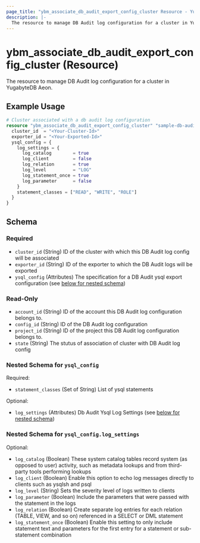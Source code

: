 ```yaml
---
page_title: "ybm_associate_db_audit_export_config_cluster Resource - YugabyteDB Aeon"
description: |-
  The resource to manage DB Audit log configuration for a cluster in YugabyteDB Aeon.
---
```


# ybm_associate_db_audit_export_config_cluster (Resource)

The resource to manage DB Audit log configuration for a cluster in YugabyteDB Aeon.


## Example Usage

```terraform
# Cluster associated with a db audit log configuration
resource "ybm_associate_db_audit_export_config_cluster" "sample-db-audit-log-config" {
  cluster_id  = "<Your-Cluster-Id>"
  exporter_id = "<Your-Exported-Id>"
  ysql_config = {
    log_settings = {
      log_catalog        = true
      log_client         = false
      log_relation       = true
      log_level          = "LOG"
      log_statement_once = true
      log_parameter      = false
    }
    statement_classes = ["READ", "WRITE", "ROLE"]
  }
}
```

<!-- schema generated by tfplugindocs -->
## Schema

### Required

- `cluster_id` (String) ID of the cluster with which this DB Audit log config will be associated
- `exporter_id` (String) ID of the exporter to which the DB Audit logs will be exported
- `ysql_config` (Attributes) The specification for a DB Audit ysql export configuration (see [below for nested schema](#nestedatt--ysql_config))

### Read-Only

- `account_id` (String) ID of the account this DB Audit log configuration belongs to.
- `config_id` (String) ID of the DB Audit log configuration
- `project_id` (String) ID of the project this DB Audit log configuration belongs to.
- `state` (String) The stutus of association of cluster with DB Audit log config

<a id="nestedatt--ysql_config"></a>
### Nested Schema for `ysql_config`

Required:

- `statement_classes` (Set of String) List of ysql statements

Optional:

- `log_settings` (Attributes) Db Audit Ysql Log Settings (see [below for nested schema](#nestedatt--ysql_config--log_settings))

<a id="nestedatt--ysql_config--log_settings"></a>
### Nested Schema for `ysql_config.log_settings`

Optional:

- `log_catalog` (Boolean) These system catalog tables record system (as opposed to user) activity, such as metadata lookups and from third-party tools performing lookups
- `log_client` (Boolean) Enable this option to echo log messages directly to clients such as ysqlsh and psql
- `log_level` (String) Sets the severity level of logs written to clients
- `log_parameter` (Boolean) Include the parameters that were passed with the statement in the logs
- `log_relation` (Boolean) Create separate log entries for each relation (TABLE, VIEW, and so on) referenced in a SELECT or DML statement
- `log_statement_once` (Boolean) Enable this setting to only include statement text and parameters for the first entry for a statement or sub-statement combination
